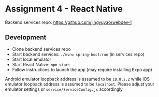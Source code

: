 # Assignment 4 - React Native
Backend services repo: https://github.com/jingyuyao/webdev-1

## Development
- Clone backend services repo
- Start backend services: `./mvnw spring-boot:run` (in services repo)
- Start local emulator
- Start React Native: `npm start`
- Follow instructions to launch the app (may require installing Expo app)

Android emulator loopback address is assumed to be `10.0.2.2` while
iOS emulator loopback address is assumed to be `localhost`.
Please adjust your emulator settings or `service/ServiceConfig.js` accordingly.
